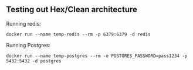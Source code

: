 ## Testing out Hex/Clean architecture

Running redis:
```
docker run --name temp-redis --rm -p 6379:6379 -d redis
```

Running Postgres:

```
docker run --name temp-postgres --rm -e POSTGRES_PASSWORD=pass1234 -p 5432:5432 -d postgres
```
